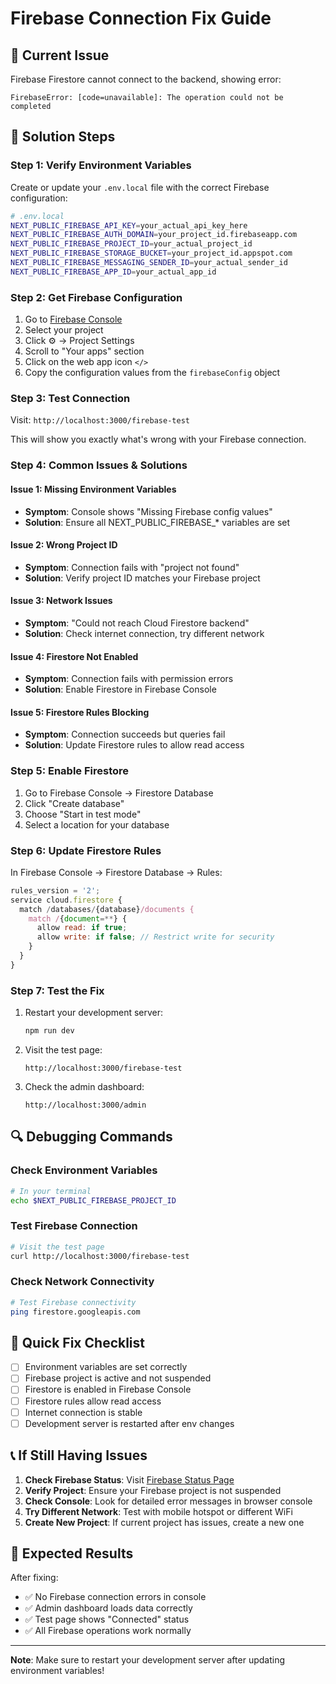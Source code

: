 # Firebase Connection Fix Guide

## 🚨 **Current Issue**
Firebase Firestore cannot connect to the backend, showing error:
```
FirebaseError: [code=unavailable]: The operation could not be completed
```

## 🔧 **Solution Steps**

### **Step 1: Verify Environment Variables**

Create or update your `.env.local` file with the correct Firebase configuration:

```bash
# .env.local
NEXT_PUBLIC_FIREBASE_API_KEY=your_actual_api_key_here
NEXT_PUBLIC_FIREBASE_AUTH_DOMAIN=your_project_id.firebaseapp.com
NEXT_PUBLIC_FIREBASE_PROJECT_ID=your_actual_project_id
NEXT_PUBLIC_FIREBASE_STORAGE_BUCKET=your_project_id.appspot.com
NEXT_PUBLIC_FIREBASE_MESSAGING_SENDER_ID=your_actual_sender_id
NEXT_PUBLIC_FIREBASE_APP_ID=your_actual_app_id
```

### **Step 2: Get Firebase Configuration**

1. Go to [Firebase Console](https://console.firebase.google.com/)
2. Select your project
3. Click ⚙️ → Project Settings
4. Scroll to "Your apps" section
5. Click on the web app icon `</>`
6. Copy the configuration values from the `firebaseConfig` object

### **Step 3: Test Connection**

Visit: `http://localhost:3000/firebase-test`

This will show you exactly what's wrong with your Firebase connection.

### **Step 4: Common Issues & Solutions**

#### **Issue 1: Missing Environment Variables**
- **Symptom**: Console shows "Missing Firebase config values"
- **Solution**: Ensure all NEXT_PUBLIC_FIREBASE_* variables are set

#### **Issue 2: Wrong Project ID**
- **Symptom**: Connection fails with "project not found"
- **Solution**: Verify project ID matches your Firebase project

#### **Issue 3: Network Issues**
- **Symptom**: "Could not reach Cloud Firestore backend"
- **Solution**: Check internet connection, try different network

#### **Issue 4: Firestore Not Enabled**
- **Symptom**: Connection fails with permission errors
- **Solution**: Enable Firestore in Firebase Console

#### **Issue 5: Firestore Rules Blocking**
- **Symptom**: Connection succeeds but queries fail
- **Solution**: Update Firestore rules to allow read access

### **Step 5: Enable Firestore**

1. Go to Firebase Console → Firestore Database
2. Click "Create database"
3. Choose "Start in test mode"
4. Select a location for your database

### **Step 6: Update Firestore Rules**

In Firebase Console → Firestore Database → Rules:

```javascript
rules_version = '2';
service cloud.firestore {
  match /databases/{database}/documents {
    match /{document=**} {
      allow read: if true;
      allow write: if false; // Restrict write for security
    }
  }
}
```

### **Step 7: Test the Fix**

1. Restart your development server:
   ```bash
   npm run dev
   ```

2. Visit the test page:
   ```
   http://localhost:3000/firebase-test
   ```

3. Check the admin dashboard:
   ```
   http://localhost:3000/admin
   ```

## 🔍 **Debugging Commands**

### **Check Environment Variables**
```bash
# In your terminal
echo $NEXT_PUBLIC_FIREBASE_PROJECT_ID
```

### **Test Firebase Connection**
```bash
# Visit the test page
curl http://localhost:3000/firebase-test
```

### **Check Network Connectivity**
```bash
# Test Firebase connectivity
ping firestore.googleapis.com
```

## 🚀 **Quick Fix Checklist**

- [ ] Environment variables are set correctly
- [ ] Firebase project is active and not suspended
- [ ] Firestore is enabled in Firebase Console
- [ ] Firestore rules allow read access
- [ ] Internet connection is stable
- [ ] Development server is restarted after env changes

## 📞 **If Still Having Issues**

1. **Check Firebase Status**: Visit [Firebase Status Page](https://status.firebase.google.com/)
2. **Verify Project**: Ensure your Firebase project is not suspended
3. **Check Console**: Look for detailed error messages in browser console
4. **Try Different Network**: Test with mobile hotspot or different WiFi
5. **Create New Project**: If current project has issues, create a new one

## 🎯 **Expected Results**

After fixing:
- ✅ No Firebase connection errors in console
- ✅ Admin dashboard loads data correctly
- ✅ Test page shows "Connected" status
- ✅ All Firebase operations work normally

---

**Note**: Make sure to restart your development server after updating environment variables!
